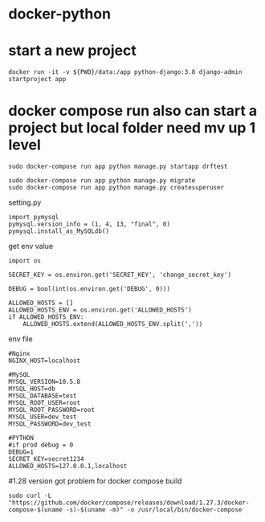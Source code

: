 # docker-python

# start a new project 
```
docker run -it -v ${PWD}/data:/app python-django:3.8 django-admin startproject app

```
# docker compose run also can start a project but local folder need mv up 1 level
```
sudo docker-compose run app python manage.py startapp drftest
```

```
sudo docker-compose run app python manage.py migrate
sudo docker-compose run app python manage.py createsuperuser
```


setting.py
```
import pymysql
pymysql.version_info = (1, 4, 13, "final", 0)
pymysql.install_as_MySQLdb()
```

get env value 
```
import os

SECRET_KEY = os.environ.get('SECRET_KEY', 'change_secret_key')

DEBUG = bool(int(os.environ.get('DEBUG', 0)))

ALLOWED_HOSTS = []
ALLOWED_HOSTS_ENV = os.environ.get('ALLOWED_HOSTS')
if ALLOWED_HOSTS_ENV:
    ALLOWED_HOSTS.extend(ALLOWED_HOSTS_ENV.split(','))
```

env file
```
#Nginx
NGINX_HOST=localhost

#MySQL 
MYSQL_VERSION=10.5.8
MYSQL_HOST=db
MYSQL_DATABASE=test
MYSQL_ROOT_USER=root
MYSQL_ROOT_PASSWORD=root
MYSQL_USER=dev_test
MYSQL_PASSWORD=dev_test

#PYTHON
#if prod debug = 0
DEBUG=1
SECRET_KEY=secret1234
ALLOWED_HOSTS=127.0.0.1,localhost  
```

#1.28 version got problem for docker compose build
```
sudo curl -L "https://github.com/docker/compose/releases/download/1.27.3/docker-compose-$(uname -s)-$(uname -m)" -o /usr/local/bin/docker-compose
```